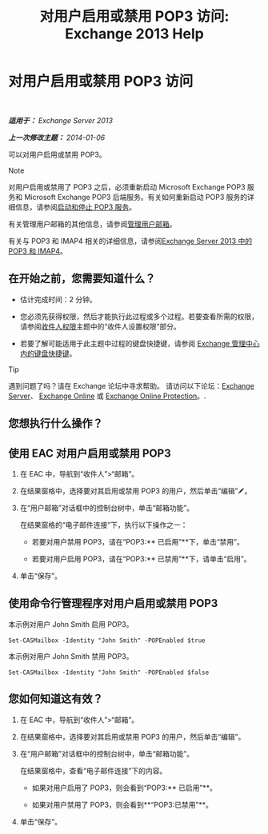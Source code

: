 ﻿---
title: '对用户启用或禁用 POP3 访问: Exchange 2013 Help'
TOCTitle: 对用户启用或禁用 POP3 访问
ms:assetid: 57e12f07-3b14-45bd-9a82-e6032d14214f
ms:mtpsurl: https://technet.microsoft.com/zh-cn/library/Bb691018(v=EXCHG.150)
ms:contentKeyID: 50490633
ms.date: 01/11/2018
mtps_version: v=EXCHG.150
ms.translationtype: HT
---

# 对用户启用或禁用 POP3 访问

 

_**适用于：** Exchange Server 2013_

_**上一次修改主题：** 2014-01-06_

可以对用户启用或禁用 POP3。

> [!NOTE]
> 对用户启用或禁用了 POP3 之后，必须重新启动 Microsoft Exchange POP3 服务和 Microsoft Exchange POP3 后端服务。有关如何重新启动 POP3 服务的详细信息，请参阅<a href="start-and-stop-the-pop3-services-exchange-2013-help.md">启动和停止 POP3 服务</a>。


有关管理用户邮箱的其他信息，请参阅[管理用户邮箱](manage-user-mailboxes-exchange-2013-help.md)。

有关与 POP3 和 IMAP4 相关的详细信息，请参阅[Exchange Server 2013 中的 POP3 和 IMAP4](pop3-and-imap4-in-exchange-server-2013-exchange-2013-help.md)。

## 在开始之前，您需要知道什么？

  - 估计完成时间：2 分钟。

  - 您必须先获得权限，然后才能执行此过程或多个过程。若要查看所需的权限，请参阅[收件人权限](recipients-permissions-exchange-2013-help.md)主题中的“收件人设置权限”部分。

  - 若要了解可能适用于此主题中过程的键盘快捷键，请参阅 [Exchange 管理中心内的键盘快捷键](keyboard-shortcuts-in-the-exchange-admin-center-exchange-online-protection-help.md)。

> [!tip]
> 遇到问题了吗？请在 Exchange 论坛中寻求帮助。 请访问以下论坛：<a href="https://go.microsoft.com/fwlink/p/?linkid=60612">Exchange Server</a>、 <a href="https://go.microsoft.com/fwlink/p/?linkid=267542">Exchange Online</a> 或 <a href="https://go.microsoft.com/fwlink/p/?linkid=285351">Exchange Online Protection</a>。.


## 您想执行什么操作？

## 使用 EAC 对用户启用或禁用 POP3

1.  在 EAC 中，导航到“收件人”\>“邮箱”。

2.  在结果窗格中，选择要对其启用或禁用 POP3 的用户，然后单击“编辑”![编辑图标](images/Bb124582.6f53ccb2-1f13-4c02-bea0-30690e6ea71d(EXCHG.150).gif "编辑图标")。

3.  在“用户邮箱”对话框中的控制台树中，单击“邮箱功能”。
    
    在结果窗格的“电子邮件连接”下，执行以下操作之一：
    
      - 若要对用户禁用 POP3，请在“POP3:** 已启用”**下，单击“禁用”。
    
      - 若要对用户启用 POP3，请在“POP3:** 已禁用”**下，请单击“启用”。

4.  单击“保存”。

## 使用命令行管理程序对用户启用或禁用 POP3

本示例对用户 John Smith 启用 POP3。

    Set-CASMailbox -Identity "John Smith" -POPEnabled $true

本示例对用户 John Smith 禁用 POP3。

    Set-CASMailbox -Identity "John Smith" -POPEnabled $false

## 您如何知道这有效？

1.  在 EAC 中，导航到“收件人”\>“邮箱”。

2.  在结果窗格中，选择要对其启用或禁用 POP3 的用户，然后单击“编辑”。

3.  在“用户邮箱”对话框中的控制台树中，单击“邮箱功能”。
    
    在结果窗格中，查看“电子邮件连接”下的内容。
    
      - 如果对用户启用了 POP3，则会看到“POP3:** 已启用”**。
    
      - 如果对用户禁用了 POP3，则会看到**“POP3:已禁用”**。

4.  单击“保存”。

